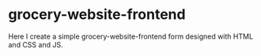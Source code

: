 # grocery-website-frontend

Here I create a simple grocery-website-frontend form  designed with HTML and CSS and JS.  
